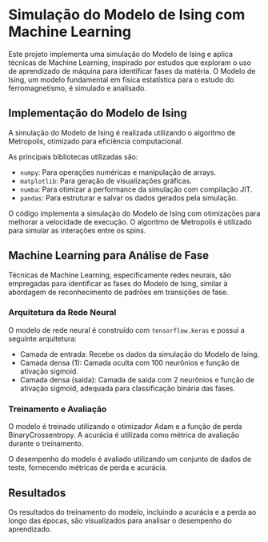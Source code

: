 # Simulação do Modelo de Ising com Machine Learning

Este projeto implementa uma simulação do Modelo de Ising e aplica técnicas de Machine Learning, inspirado por estudos que exploram o uso de aprendizado de máquina para identificar fases da matéria. O Modelo de Ising, um modelo fundamental em física estatística para o estudo do ferromagnetismo, é simulado e analisado.

## Implementação do Modelo de Ising

A simulação do Modelo de Ising é realizada utilizando o algoritmo de Metropolis, otimizado para eficiência computacional.

As principais bibliotecas utilizadas são:

* `numpy`: Para operações numéricas e manipulação de arrays.
* `matplotlib`: Para geração de visualizações gráficas.
* `numba`: Para otimizar a performance da simulação com compilação JIT. 
* `pandas`: Para estruturar e salvar os dados gerados pela simulação. 

O código implementa a simulação do Modelo de Ising com otimizações para melhorar a velocidade de execução. O algoritmo de Metropolis é utilizado para simular as interações entre os spins.

## Machine Learning para Análise de Fase

Técnicas de Machine Learning, especificamente redes neurais, são empregadas para identificar as fases do Modelo de Ising, similar à abordagem de reconhecimento de padrões em transições de fase.

###   Arquitetura da Rede Neural

O modelo de rede neural é construído com `tensorflow.keras` e possui a seguinte arquitetura:

* Camada de entrada: Recebe os dados da simulação do Modelo de Ising. 
* Camada densa (1): Camada oculta com 100 neurônios e função de ativação sigmoid. 
* Camada densa (saída): Camada de saída com 2 neurônios e função de ativação sigmoid, adequada para classificação binária das fases.

###   Treinamento e Avaliação

O modelo é treinado utilizando o otimizador Adam e a função de perda BinaryCrossentropy. A acurácia é utilizada como métrica de avaliação durante o treinamento.

O desempenho do modelo é avaliado utilizando um conjunto de dados de teste, fornecendo métricas de perda e acurácia. 

## Resultados

Os resultados do treinamento do modelo, incluindo a acurácia e a perda ao longo das épocas, são visualizados para analisar o desempenho do aprendizado.


